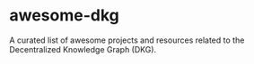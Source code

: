 # awesome-dkg
 A curated list of awesome projects and resources related to the Decentralized Knowledge Graph (DKG). 
